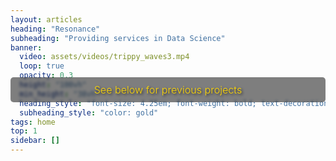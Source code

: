 ```yaml
---
layout: articles
heading: "Resonance"
subheading: "Providing services in Data Science"
banner:
  video: assets/videos/trippy_waves3.mp4
  loop: true
  opacity: 0.3
  height: "100vh"
  min_height: "38vh"
  heading_style: "font-size: 4.25em; font-weight: bold; text-decoration: underline"
  subheading_style: "color: gold"
tags: home
top: 1
sidebar: []
---
```



<div class="hero hero--dark overlay" style="margin-top: -10em">
  <div class="hero__content">
    <p style="
      color: gold; 
      text-align: center; 
      font-size: 1.15em; 
      font-weight: 300;
      text-shadow: 2px 2px 4px rgba(0,0,0,0.8);
      background-color: rgba(0,0,0,0.5);
      padding: 10px;
      border-radius: 5px;
      backdrop-filter: blur(2px);">
      See below for previous projects
    </p>
  </div>
</div>

